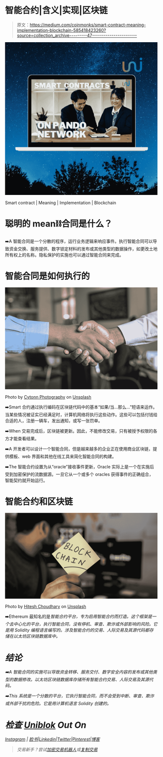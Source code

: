 # 智能合约|含义|实现|区块链

> 原文：<https://medium.com/coinmonks/smart-contract-meaning-implementation-blockchain-585418423260?source=collection_archive---------47----------------------->

![](img/2a1b19bfce083a11645c7282cf03975d.png)

Smart contract | Meaning | Implementation | Blockchain

# 聪明的 mean⛓️合同是什么？

➡️A 智能合同是一个分散的程序，运行业务逻辑来响应事件。执行智能合同可以导致资金交换、服务提供、数字锁定材料的发布或其他类型的数据操作，如更改土地所有权上的名称。隐私保护的实施也可以通过智能合同来完成。

# 智能合同是如何执行的

![](img/30a6428bbaa6db4a5db2140c901b97aa.png)

Photo by [Cytonn Photography](https://unsplash.com/es/@cytonn_photography?utm_source=medium&utm_medium=referral) on [Unsplash](https://unsplash.com?utm_source=medium&utm_medium=referral)

➡️Smart 合约通过执行编码在区块链代码中的基本“如果/当…那么…”短语来运作。当某些情况被证实已经满足时，计算机网络将执行这些动作。这些可以包括付钱给合适的人，注册一辆车，发出通知，或写一张罚单。

➡️When 交易完成后，区块链被更新。因此，不能修改交易，只有被授予权限的各方才能查看结果。

➡️A 开发者可以设计一个智能合同，但是越来越多的企业正在使用商业区块链，提供模板、web 界面和其他在线工具来简化智能合同的构建。

➡️The 智能合约设置为从“oracle”接收事件更新，Oracle 实际上是一个在实施后受到加密保护的流数据源。一旦它从一个或多个 oracles 获得事件的正确组合，智能契约就开始运行。

# 智能合约和区块链

![](img/fde5d832ff6ea08a8b71f75ef7172487.png)

Photo by [Hitesh Choudhary](https://unsplash.com/@hiteshchoudhary?utm_source=medium&utm_medium=referral) on [Unsplash](https://unsplash.com?utm_source=medium&utm_medium=referral)

➡️Ethereum 最知名的是[](/@uniblok/blockchain-marketplace-blockchain-technology-problems-solution-e4ee5eeeac60)*智能合约平台，专为启用智能合约而打造。这个框架是一个去中心化的平台，执行智能合同，没有停机、审查、欺诈或外部影响的风险。它是用 Solidity 编程语言编写的。涉及智能合约的交易、人际交易及其源代码都存储在以太坊区块链数据库中。*

# *结论*

*➡️A 智能合同的实施可以导致资金转移、服务交付、数字安全内容的发布或其他类型的数据修改。以太坊区块链数据库存储所有智能合约交易、人际交易及其源代码。*

*➡️This 系统是一个分散的平台，它执行智能合同，而不会受到中断、审查、欺诈或外部干扰的危险。它是用计算机语言 Solidity 创建的。*

# *检查 [Uniblok](https://uniblok.io/) Out On*

*[Instagram](https://www.instagram.com/uniblok_techpvtltd/) | [脸书](https://www.facebook.com/Uniblok-Tech-Pvt-Ltd-115934447782742/)|[Linkedin](https://www.linkedin.com/company/uniblok-tech-pvt-ltd)|[Twitter](https://twitter.com/UniblokPVTLTD)|[Pinterest](https://in.pinterest.com/UniblokTechPvtLtd/)|[博客](https://uniblok.io/blog/)*

> *交易新手？尝试[加密交易机器人](/coinmonks/crypto-trading-bot-c2ffce8acb2a)或[复制交易](/coinmonks/top-10-crypto-copy-trading-platforms-for-beginners-d0c37c7d698c)*